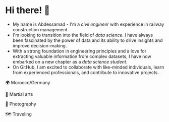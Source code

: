 # Hi there! 👋
- My name is Abdessamad - I'm a _civil engineer_ with experience in railway construction management. 
- I'm looking to transition into the field of _data science_. I have always been fascinated by the power of data and its ability to drive insights and improve decision-making.
- With a strong foundation in engineering principles and a love for extracting valuable information from complex datasets, I have now embarked on a new chapter as a _data science student_.
- On GitHub, I am excited to collaborate with like-minded individuals, learn from experienced professionals, and contribute to innovative projects.

🌍 Morocco/Germany

🥋 Martial arts

📸 Photography

🗺️ Traveling




